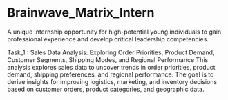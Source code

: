 # Brainwave_Matrix_Intern
A unique internship opportunity for high-potential young individuals to gain professional experience and develop critical leadership competencies.

Task_1 :
Sales Data Analysis: Exploring Order Priorities, Product Demand, Customer Segments, Shipping Modes, and Regional Performance
This analysis explores sales data to uncover trends in order priorities, product demand, shipping preferences, and regional performance.
The goal is to derive insights for improving logistics, marketing, and inventory decisions based on customer orders, product categories, and geographic data.
